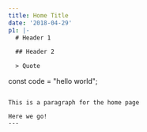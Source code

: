 ```yaml
---
title: Home Title
date: '2018-04-29'
p1: |-
  # Header 1

  ## Header 2

  > Quote

  ```
  const code = "hello world";
  ```

  This is a paragraph for the home page

  Here we go!
---
```


